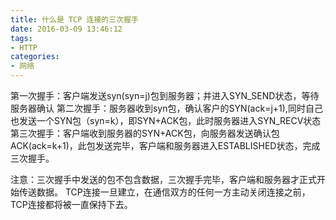 ```yaml
---
title: 什么是 TCP 连接的三次握手
date: 2016-03-09 13:46:12
tags:
- HTTP
categories:
- 网络
---
```

第一次握手：客户端发送syn(syn=j)包到服务器；并进入SYN_SEND状态，等待服务器确认
第二次握手：服务器收到syn包，确认客户的SYN(ack=j+1),同时自己也发送一个SYN包（syn=k），即SYN+ACK包，此时服务器进入SYN_RECV状态
第三次握手：客户端收到服务器的SYN+ACK包，向服务器发送确认包ACK(ack=k+1)，此包发送完毕，客户端和服务器进入ESTABLISHED状态，完成三次握手。

注意：三次握手中发送的包不包含数据，三次握手完毕，客户端和服务器才正式开始传送数据。
TCP连接一旦建立，在通信双方的任何一方主动关闭连接之前，TCP连接都将被一直保持下去。
